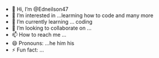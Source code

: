 - 👋 Hi, I’m @Edneilson47
- 👀 I’m interested in ...learming how to code and many more
- 🌱 I’m currently learning ... coding
- 💞️ I’m looking to collaborate on ...
- 📫 How to reach me ...
- 😄 Pronouns: ...he him his
- ⚡ Fun fact: ...

<!---
Edneilson47/Edneilson47 is a ✨ special ✨ repository because its `README.md` (this file) appears on your GitHub profile.
You can click the Preview link to take a look at your changes.
--->
